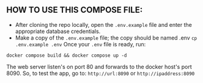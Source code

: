 ## HOW TO USE THIS COMPOSE FILE:
* After cloning the repo locally, open the `.env.example` file and enter the appropriate database credentials.
* Make a copy of the `.env.example` file; the copy should be named .env `cp .env.example .env`
Once your `.env` file is ready, run:
~~~~
docker compose build && docker compose up -d
~~~~

The web server listen's on port 80 and forwards to the docker host's port 8090. So, to test the app, go to:
`http://url:8090` or `http://ipaddress:8090`

